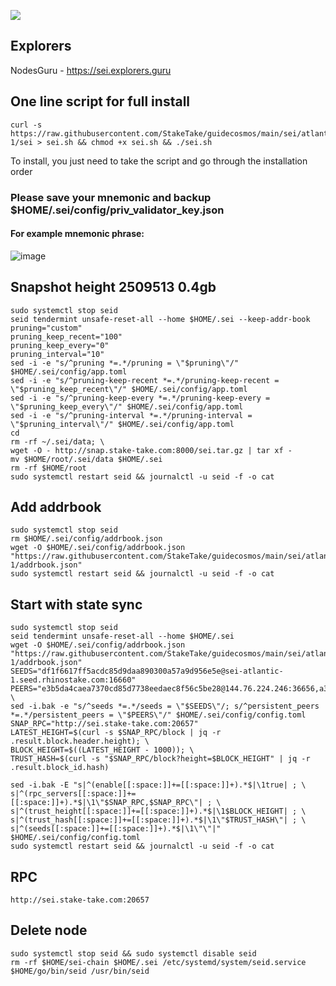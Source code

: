 ![](https://i.yapx.ru/RTuEU.jpg)


## Explorers
NodesGuru - https://sei.explorers.guru
## One line script for full install
```
curl -s https://raw.githubusercontent.com/StakeTake/guidecosmos/main/sei/atlantic-1/sei > sei.sh && chmod +x sei.sh && ./sei.sh
```
To install, you just need to take the script and go through the installation order
### Please save your mnemonic and backup $HOME/.sei/config/priv_validator_key.json
#### For example mnemonic phrase:
![image](https://user-images.githubusercontent.com/93165931/184551172-16cb2f1a-3145-4e5b-8092-c966e2f3e5ef.png)
## Snapshot height 2509513 0.4gb 
```
sudo systemctl stop seid
seid tendermint unsafe-reset-all --home $HOME/.sei --keep-addr-book
pruning="custom"
pruning_keep_recent="100"
pruning_keep_every="0"
pruning_interval="10"
sed -i -e "s/^pruning *=.*/pruning = \"$pruning\"/" $HOME/.sei/config/app.toml
sed -i -e "s/^pruning-keep-recent *=.*/pruning-keep-recent = \"$pruning_keep_recent\"/" $HOME/.sei/config/app.toml
sed -i -e "s/^pruning-keep-every *=.*/pruning-keep-every = \"$pruning_keep_every\"/" $HOME/.sei/config/app.toml
sed -i -e "s/^pruning-interval *=.*/pruning-interval = \"$pruning_interval\"/" $HOME/.sei/config/app.toml
cd
rm -rf ~/.sei/data; \
wget -O - http://snap.stake-take.com:8000/sei.tar.gz | tar xf -
mv $HOME/root/.sei/data $HOME/.sei
rm -rf $HOME/root
sudo systemctl restart seid && journalctl -u seid -f -o cat
```
## Add addrbook
```
sudo systemctl stop seid
rm $HOME/.sei/config/addrbook.json
wget -O $HOME/.sei/config/addrbook.json "https://raw.githubusercontent.com/StakeTake/guidecosmos/main/sei/atlantic-1/addrbook.json"
sudo systemctl restart seid && journalctl -u seid -f -o cat
```
## Start with state sync
```
sudo systemctl stop seid
seid tendermint unsafe-reset-all --home $HOME/.sei
wget -O $HOME/.sei/config/addrbook.json "https://raw.githubusercontent.com/StakeTake/guidecosmos/main/sei/atlantic-1/addrbook.json"
SEEDS="df1f6617ff5acdc85d9daa890300a57a9d956e5e@sei-atlantic-1.seed.rhinostake.com:16660"
PEERS="e3b5da4caea7370cd85d7738eedaec8f56c5be28@144.76.224.246:36656,a37d65086e78865929ccb7388146fb93664223f7@18.144.13.149:26656,8ff4bd654d7b892f33af5a30ada7d8239d6f467b@91.223.3.190:51656,c4e8c9b1005fe6459a922f232dd9988f93c71222@65.108.227.133:26656"; \
sed -i.bak -e "s/^seeds *=.*/seeds = \"$SEEDS\"/; s/^persistent_peers *=.*/persistent_peers = \"$PEERS\"/" $HOME/.sei/config/config.toml
SNAP_RPC="http://sei.stake-take.com:20657"
LATEST_HEIGHT=$(curl -s $SNAP_RPC/block | jq -r .result.block.header.height); \
BLOCK_HEIGHT=$((LATEST_HEIGHT - 1000)); \
TRUST_HASH=$(curl -s "$SNAP_RPC/block?height=$BLOCK_HEIGHT" | jq -r .result.block_id.hash)

sed -i.bak -E "s|^(enable[[:space:]]+=[[:space:]]+).*$|\1true| ; \
s|^(rpc_servers[[:space:]]+=[[:space:]]+).*$|\1\"$SNAP_RPC,$SNAP_RPC\"| ; \
s|^(trust_height[[:space:]]+=[[:space:]]+).*$|\1$BLOCK_HEIGHT| ; \
s|^(trust_hash[[:space:]]+=[[:space:]]+).*$|\1\"$TRUST_HASH\"| ; \
s|^(seeds[[:space:]]+=[[:space:]]+).*$|\1\"\"|" $HOME/.sei/config/config.toml
sudo systemctl restart seid && journalctl -u seid -f -o cat
```
## RPC
```
http://sei.stake-take.com:20657
```
## Delete node
```
sudo systemctl stop seid && sudo systemctl disable seid
rm -rf $HOME/sei-chain $HOME/.sei /etc/systemd/system/seid.service $HOME/go/bin/seid /usr/bin/seid
```
